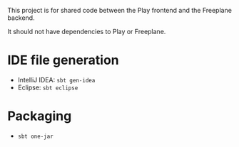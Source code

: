 This project is for shared code between the Play frontend and the Freeplane backend.

It should not have dependencies to Play or Freeplane.


# IDE file generation
* IntelliJ IDEA: `sbt gen-idea`
* Eclipse: `sbt eclipse`

# Packaging
* `sbt one-jar`